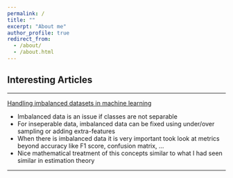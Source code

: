 ```yaml
---
permalink: /
title: ""
excerpt: "About me"
author_profile: true
redirect_from: 
  - /about/
  - /about.html
---
```


## Interesting Articles

***

[Handling imbalanced datasets in machine learning](https://towardsdatascience.com/handling-imbalanced-datasets-in-machine-learning-7a0e84220f28)

- Imbalanced data is an issue if classes are not separable
- For inseperable data, imbalanced data can be fixed using under/over sampling or adding extra-features
- When there is imbalanced data it is very important took look at metrics beyond accuracy like F1 score, confusion matrix, ...
- Nice mathematical treatment of this concepts similar to what I had seen similar in estimation theory 

***
